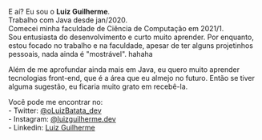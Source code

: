   <p>E aí? Eu sou o <strong>Luiz Guilherme</strong>.
  <br/>Trabalho com Java desde jan/2020.
  <br/>Comecei minha faculdade de Ciência de Computação em 2021/1.
  <br/>Sou entusiasta do desenvolvimento e curto muito aprender. Por enquanto, estou focado no trabalho e na faculdade, apesar de ter alguns projetinhos pessoais, nada ainda é "mostrável". hahaha</p>
  
  <p>Além de me aprofundar ainda mais em Java, eu quero muito aprender tecnologias front-end, que é a área que eu almejo no futuro. Então se tiver alguma sugestão, eu ficaria muito grato em recebê-la.</p>
  
  <p>Você pode me encontrar no:
    <br/>- Twitter: <a href="https://twitter.com/oLuizBatata_dev" target="blank">@oLuizBatata_dev</a>
    <br/>- Instagram: <a href="https://www.instagram.com/luizguilherme.dev/" target="blank">@luizguilherme.dev</a>
    <br/>- Linkedin: <a href="https://www.linkedin.com/in/luizgmzortea/" target="blank">Luiz Guilherme</a></p>
